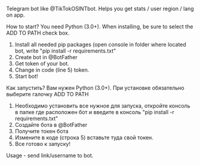 Telegram bot like @TikTokOSINTbot. Helps you get stats / user region / lang on app.

How to start?
You need Python (3.0+). When installing, be sure to select the ADD TO PATH check box.
1. Install all needed pip packages (open console in folder where located bot, write "pip install -r requirements.txt"
2. Create bot in @BotFather
3. Get token of your bot.
4. Change in code (line 5) token.
5. Start bot!

Как запустить?
Вам нужен Python (3.0+). При установке обязательно выберите галочку ADD TO PATH
1. Необходимо установить все нужное для запуска, откройте консоль в папке где расположен бот и введите в консоль "pip install -r requirements.txt"
2. Создайте бота в @BotFather
3. Получите токен бота
4. Измените в коде (строка 5) вставьте туда свой токен.
5. Все готово к запуску!
   
Usage - send link/username to bot.
